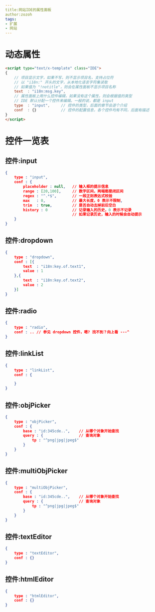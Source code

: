 ```yaml
---
title:网站IDE的属性面板
author:zozoh
tags:
- 扩展
- 网站
---
```


# 动态属性

```html
<script type="text/x-template" class="IDE">
{
    // 项目显示文字，如果不写，则不显示项目名，支持占位符
    // 以 "i18n:" 开头的文字，从本地化语言字符集读取
    // 如果值为 "!notitle"，则会在属性面板不显示项目名称
    text  : "i18n:msg.key",
    // 属性面板上用什么控件编辑，如果没有这个属性，则会根据值的类型
    // IDE 默认分配一个控件来编辑。一般的说，都是 input
    type  : "input",     // 控件的类型，后面的章节会逐个介绍
    conf  : {}           // 控件的配置信息，各个控件均有不同，后面有描述
}
</script>
```

# 控件一览表

## 控件:input

```json
{
    type : "input",
    conf : {
        placeholder : null,   // 输入框的提示信息
        range : [20,100],     // 数字区间，两端都是闭区间
        regex : "^.*$",       // 一段正则表达式校验 
        max   : 0,            // 最大长度，0 表示不限制,
        trim  : true,         // 是否自动去掉前后空白
        history : 0           // 记录输入的历史，0 表示不记录
                              // 如果记录历史，输入的时候会自动提示
    }
}
```

## 控件:dropdown

```json
{
    type : "dropdown",
    conf : [{
        text  : "i18n:key.of.text1",
        value : 1
    },{
        text  : "i18n:key.of.text2",
        value : 2 
    }]
}
```

## 控件:radio

```json
{
    type : "radio",
    conf : .. // 参见 dropdown 控件，嗯? 找不到？向上看 ---^
}
```

## 控件:linkList

```json
{
    type : "linkList",
    conf : {

    }
}
```

## 控件:objPicker

```json
{
    type : "objPicker",
    conf : {
        base : "id:345cde..",    // 从哪个对象开始查找
        query : {                // 查询对象
            tp : "^png|jpg|jpeg$"
        }
    }
}
```

## 控件:multiObjPicker

```json
{
    type : "multiObjPicker",
    conf : {
        base : "id:345cde..",    // 从哪个对象开始查找
        query : {                // 查询对象
            tp : "^png|jpg|jpeg$"
        }
    }
}
```

## 控件:textEditor

```json
{
    type : "textEditor",
    conf : {}
}
```

## 控件:htmlEditor

```json
{
    type : "htmlEditor",
    conf : {}
}
```



